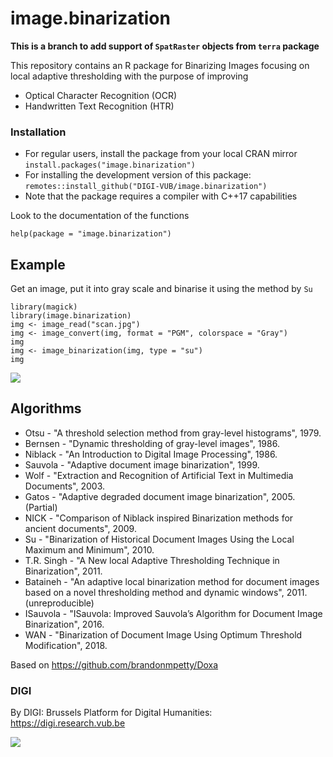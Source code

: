 # image.binarization

**This is a branch to add support of `SpatRaster` objects from `terra` package**
 
This repository contains an R package for Binarizing Images focusing on local adaptive thresholding with the purpose of improving

- Optical Character Recognition (OCR)
- Handwritten Text Recognition (HTR)

### Installation

- For regular users, install the package from your local CRAN mirror `install.packages("image.binarization")`
- For installing the development version of this package: `remotes::install_github("DIGI-VUB/image.binarization")`
- Note that the package requires a compiler with C++17 capabilities

Look to the documentation of the functions

```
help(package = "image.binarization")
```

## Example

Get an image, put it into gray scale and binarise it using the method by `Su`

```{r}
library(magick)
library(image.binarization)
img <- image_read("scan.jpg")
img <- image_convert(img, format = "PGM", colorspace = "Gray")
img
img <- image_binarization(img, type = "su")
img
```

![](tools/example.png)

## Algorithms

* Otsu - "A threshold selection method from gray-level histograms", 1979.
* Bernsen - "Dynamic thresholding of gray-level images", 1986.
* Niblack - "An Introduction to Digital Image Processing", 1986.
* Sauvola - "Adaptive document image binarization", 1999.
* Wolf - "Extraction and Recognition of Artificial Text in Multimedia Documents", 2003.
* Gatos - "Adaptive degraded document image binarization", 2005. (Partial)
* NICK - "Comparison of Niblack inspired Binarization methods for ancient documents", 2009.
* Su - "Binarization of Historical Document Images Using the Local Maximum and Minimum", 2010.
* T.R. Singh - "A New local Adaptive Thresholding Technique in Binarization", 2011.
* Bataineh - "An adaptive local binarization method for document images based on a novel thresholding method and dynamic windows", 2011. (unreproducible)
* ISauvola - "ISauvola: Improved Sauvola’s Algorithm for Document Image Binarization", 2016.
* WAN - "Binarization of Document Image Using Optimum Threshold Modification", 2018.

Based on https://github.com/brandonmpetty/Doxa

### DIGI

By DIGI: Brussels Platform for Digital Humanities: https://digi.research.vub.be

![](tools/logo.png)
